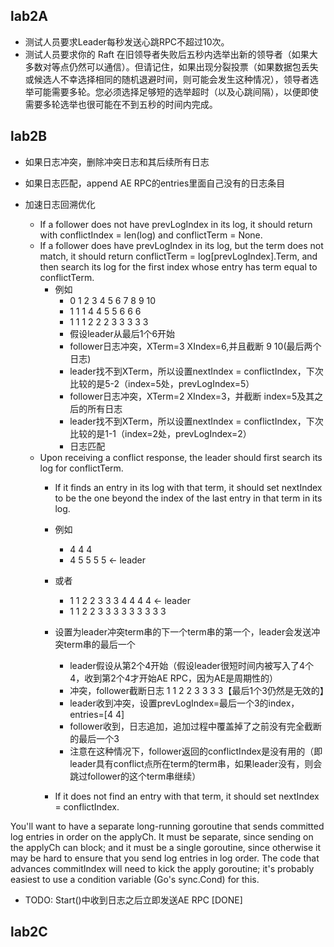 ## lab2A

- 测试人员要求Leader每秒发送心跳RPC不超过10次。
- 测试人员要求你的 Raft 在旧领导者失败后五秒内选举出新的领导者（如果大多数对等点仍然可以通信）。但请记住，如果出现分裂投票（如果数据包丢失或候选人不幸选择相同的随机退避时间，则可能会发生这种情况），领导者选举可能需要多轮。您必须选择足够短的选举超时（以及心跳间隔），以便即使需要多轮选举也很可能在不到五秒的时间内完成。

## lab2B

- 如果日志冲突，删除冲突日志和其后续所有日志
- 如果日志匹配，append AE RPC的entries里面自己没有的日志条目

- 加速日志回溯优化
    - If a follower does not have prevLogIndex in its log, it should return with conflictIndex = len(log) and conflictTerm = None.
    - If a follower does have prevLogIndex in its log, but the term does not match, it should return conflictTerm = log[prevLogIndex].Term, and then search its log for the first index whose entry has term equal to conflictTerm.
      - 例如
        - 0 1 2 3 4 5 6 7 8 9 10
        - 1 1 1 4 4 5 5 6 6 6 
        - 1 1 1 2 2 2 3 3 3 3 3
        - 假设leader从最后1个6开始
        - follower日志冲突，XTerm=3 XIndex=6,并且截断 9 10(最后两个日志)
        - leader找不到XTerm，所以设置nextIndex = conflictIndex，下次比较的是5-2（index=5处，prevLogIndex=5）
        - follower日志冲突，XTerm=2 XIndex=3，并截断 index=5及其之后的所有日志
        - leader找不到XTerm，所以设置nextIndex = conflictIndex，下次比较的是1-1（index=2处，prevLogIndex=2）
        - 日志匹配
    - Upon receiving a conflict response, the leader should first search its log for conflictTerm.
      - If it finds an entry in its log with that term, it should set nextIndex to be the one beyond the index of the last entry in that term in its log.
      - 例如
        - 4 4 4
        - 4 5 5 5 5 <- leader
      - 或者
        - 1 1 2 2 3 3 3 4 4 4 4 <- leader
        - 1 1 2 2 3 3 3 3 3 3 3 3 3
      - 设置为leader冲突term串的下一个term串的第一个，leader会发送冲突term串的最后一个
        - leader假设从第2个4开始（假设leader很短时间内被写入了4个4，收到第2个4才开始AE RPC，因为AE是周期性的）
        - 冲突，follower截断日志 1 1 2 2 3 3 3 3【最后1个3仍然是无效的】
        - leader收到冲突，设置prevLogIndex=最后一个3的index，entries=[4 4]
        - follower收到，日志追加，追加过程中覆盖掉了之前没有完全截断的最后一个3
        - 注意在这种情况下，follower返回的conflictIndex是没有用的（即leader具有conflict点所在term的term串，如果leader没有，则会跳过follower的这个term串继续）
      
      - If it does not find an entry with that term, it should set nextIndex = conflictIndex.


You'll want to have a separate long-running goroutine that sends
committed log entries in order on the applyCh. It must be separate,
since sending on the applyCh can block; and it must be a single
goroutine, since otherwise it may be hard to ensure that you send log
entries in log order. The code that advances commitIndex will need to
kick the apply goroutine; it's probably easiest to use a condition
variable (Go's sync.Cond) for this.

- TODO: Start()中收到日志之后立即发送AE RPC [DONE]

## lab2C